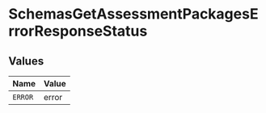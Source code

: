 # SchemasGetAssessmentPackagesErrorResponseStatus


## Values

| Name    | Value   |
| ------- | ------- |
| `ERROR` | error   |